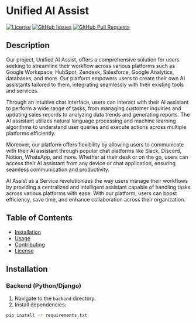# Unified AI Assist

[![License](https://img.shields.io/badge/license-MIT-blue.svg)](https://opensource.org/licenses/MIT)
[![GitHub Issues](https://img.shields.io/github/issues/your_username/project_name.svg)](https://github.com/your_username/project_name/issues)
[![GitHub Pull Requests](https://img.shields.io/github/issues-pr/your_username/project_name.svg)](https://github.com/your_username/project_name/pulls)

## Description

Our project, Unified AI Assist, offers a comprehensive solution for users seeking to streamline their workflow across various platforms such as Google Workspace, HubSpot, Zendesk, Salesforce, Google Analytics, databases, and more. Our platform empowers users to create their own AI assistants tailored to them, integrating seamlessly with their existing tools and services.

Through an intuitive chat interface, users can interact with their AI assistant to perform a wide range of tasks, from managing customer inquiries and updating sales records to analyzing data trends and generating reports. The AI assistant utilizes natural language processing and machine learning algorithms to understand user queries and execute actions across multiple platforms efficiently.

Moreover, our platform offers flexibility by allowing users to communicate with their AI assistant through popular chat platforms like Slack, Discord, Notion, WhatsApp, and more. Whether at their desk or on the go, users can access their AI assistant from any device or chat application, ensuring seamless communication and productivity.

AI Assist as a Service revolutionizes the way users manage their workflows by providing a centralized and intelligent assistant capable of handling tasks across various platforms with ease. With our platform, users can boost efficiency, save time, and enhance collaboration across their organization.

## Table of Contents

- [Installation](#installation)
- [Usage](#usage)
- [Contributing](#contributing)
- [License](#license)

## Installation

### Backend (Python/Django)

1. Navigate to the `backend` directory.
2. Install dependencies:

```bash
pip install -r requirements.txt
